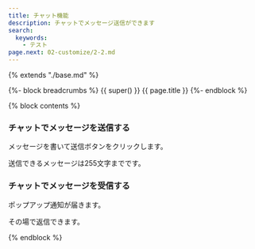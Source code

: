 ```yaml
---
title: チャット機能
description: チャットでメッセージ送信ができます
search: 
  keywords: 
    - テスト
page.next: 02-customize/2-2.md
---
```


{% extends "./base.md" %}

{%- block breadcrumbs %}
  {{ super() }}
  <span>{{ page.title }}</span>
{%- endblock %}

{% block contents %}
### チャットでメッセージを送信する

メッセージを書いて送信ボタンをクリックします。

送信できるメッセージは255文字までです。

### チャットでメッセージを受信する

ポップアップ通知が届きます。

その場で返信できます。

{% endblock %}



